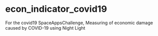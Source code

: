 # econ_indicator_covid19
For the covid19 SpaceAppsChallenge, Measuring of economic damage caused by COVID-19 using Night Light
